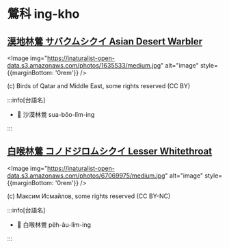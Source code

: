 # 鶯科 ing-kho

## [漠地林鶯 サバクムシクイ Asian Desert Warbler](https://ebird.org/species/asdwar1)

<Image img="https://inaturalist-open-data.s3.amazonaws.com/photos/1635533/medium.jpg" alt="image" style={{marginBottom: '0rem'}} />

<p className="image-caption">
(c) Birds of Qatar and Middle East, some rights reserved (CC BY)
</p>

:::info[台語名]

- 🎯 沙漠林鶯 sua-bôo-lîm-ing

:::

## [白喉林鶯 コノドジロムシクイ Lesser Whitethroat](https://ebird.org/species/leswhi4)

<Image img="https://inaturalist-open-data.s3.amazonaws.com/photos/67069975/medium.jpg" alt="image" style={{marginBottom: '0rem'}} />

<p className="image-caption">
(c) Максим Исмайлов, some rights reserved (CC BY-NC)
</p>

:::info[台語名]

- 🎯 白喉林鶯 pe̍h-âu-lîm-ing

:::
